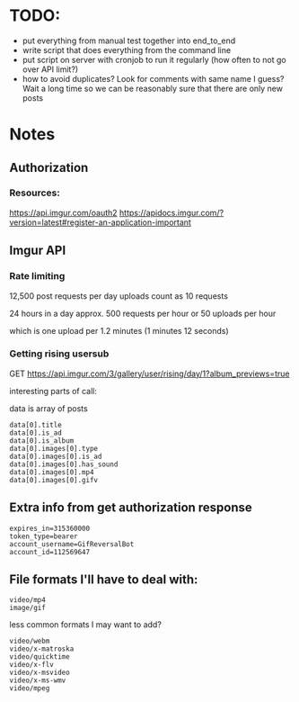# TODO:
* put everything from manual test together into end_to_end
* write script that does everything from the command line
* put script on server with cronjob to run it regularly (how often to not go
  over API limit?)
* how to avoid duplicates? Look for comments with same name I guess? Wait a
  long time so we can be reasonably sure that there are only new posts

# Notes
## Authorization
### Resources:
https://api.imgur.com/oauth2
https://apidocs.imgur.com/?version=latest#register-an-application-important

## Imgur API
### Rate limiting
12,500 post requests per day
uploads count as 10 requests

24 hours in a day
approx. 500 requests per hour
     or 50  uploads per hour

which is one upload per 1.2 minutes (1 minutes 12 seconds)

### Getting rising usersub
GET https://api.imgur.com/3/gallery/user/rising/day/1?album_previews=true

interesting parts of call:

data is array of posts

```
data[0].title
data[0].is_ad
data[0].is_album
data[0].images[0].type
data[0].images[0].is_ad
data[0].images[0].has_sound
data[0].images[0].mp4
data[0].images[0].gifv
```

## Extra info from get authorization response
```
expires_in=315360000
token_type=bearer
account_username=GifReversalBot
account_id=112569647
```

## File formats I'll have to deal with:
```
video/mp4
image/gif
```

less common formats I may want to add?
```
video/webm
video/x-matroska
video/quicktime
video/x-flv
video/x-msvideo
video/x-ms-wmv
video/mpeg
```
